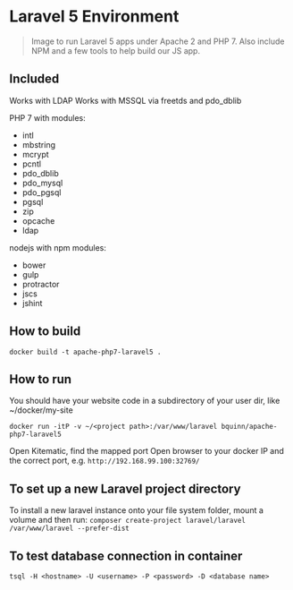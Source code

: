Laravel 5 Environment
=====================

> Image to run Laravel 5 apps under Apache 2 and PHP 7. Also include NPM and a few tools to help build our JS app.

Included
--------

Works with LDAP
Works with MSSQL via freetds and pdo_dblib

PHP 7 with modules:
- intl
- mbstring
- mcrypt
- pcntl
- pdo_dblib
- pdo_mysql
- pdo_pgsql
- pgsql
- zip
- opcache
- ldap

nodejs with npm modules:
- bower
- gulp
- protractor
- jscs
- jshint

How to build
------------

`docker build -t apache-php7-laravel5 .`

How to run
----------

You should have your website code in a subdirectory of your user dir, like ~/docker/my-site

```
docker run -itP -v ~/<project path>:/var/www/laravel bquinn/apache-php7-laravel5
```

Open Kitematic, find the mapped port
Open browser to your docker IP and the correct port, e.g. `http://192.168.99.100:32769/`

To set up a new Laravel project directory
---------------------------------

To install a new laravel instance onto your file system folder, mount a volume and then run:
`composer create-project laravel/laravel /var/www/laravel --prefer-dist`

To test database connection in container
----------------------------------------

`tsql -H <hostname> -U <username> -P <password> -D <database name>`
